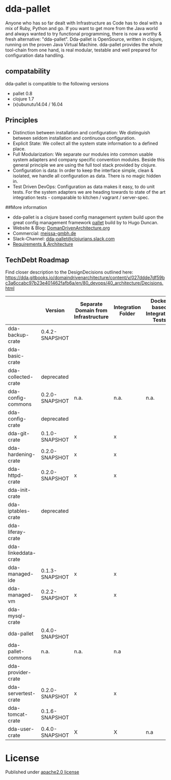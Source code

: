 # dda-pallet
Anyone who has so far dealt with Infrastructure as Code has to deal with a mix of Ruby, Python and go. If you want to get more from the Java world and always wanted to try functional programming, there is now a worthy & fresh alternative: "dda-pallet". Dda-pallet is OpenSource, written in clojure, running on the proven Java Virtual Machine.
dda-pallet provides the whole tool-chain from one hand, is real modular, testable and well prepared for configuration data handling.

## compatability
dda-pallet is compatible to the following versions
 * pallet 0.8
 * clojure 1.7
 * (x)ubunutu14.04 / 16.04

## Principles
 * Distinction between installation and configuration: We distinguish between seldom installation and continuous configuration.
 * Explicit State: We collect all the system state information to a defined place.
 * Full Modularization: We separate our modules into common usable system adapters and company specific convention modules. Beside this general principle we are using the full tool stack provided by clojure.
 * Configuration is data: In order to keep the interface simple, clean & isolated, we handle all configuration as data. There is no magic hidden in.
 * Test Driven DevOps: Configuration as data makes it easy, to do unit tests. For the system adapters we are heading towards to state of the art integration tests - comparable to kitchen / vagrant / server-spec.

##More information
* dda-pallet is a clojure based config management system build upon the great config management framework [pallet](https://github.com/pallet/pallet) build by to Hugo Duncan.
* Website & Blog: [DomanDrivenArchitecture.org](https://domaindrivenarchitecture.org)
* Commercial: [meissa-gmbh.de](https://meissa-gmbh.de)
* Slack-Channel: [dda-pallet@clojurians.slack.com](https://clojurians.slack.com/messages/C5GDWDF28/)
* [Requirements & Architecture](https://dda.gitbooks.io/domaindrivenarchitecture/content/en/80_config_management/index.html)

## TechDebt Roadmap

Find closer description to the DesignDecisions outlined here: https://dda.gitbooks.io/domaindrivenarchitecture/content/v/027ddde7df59bc3a6ccabc97b23e401462fafb6a/en/80_devops/40_architecture/Decisions.html

| | Version | Separate Domain from Infrastructure | Integration Folder | Docker based Integration Tests | Unit Tests for Domain | Boundaries | Input / Output Spec | Short Package | Composition over API | Group-based Configuration | Use dda-pallet aws/existing |
| --- | --- |  --- |--- | --- | --- | --- | --- | --- | --- | --- | --- |
| dda-backup-crate | 0.4.2-SNAPSHOT |  |  |  | | x |  |  | |  |  |
| dda-basic-crate |  |  |  |  | |  |  |  | ||  |
| dda-collected-crate| deprecated |  |  |  | |  |  |  |  |  |  |
| dda-config-commons| 0.2.0-SNAPSHOT | n.a. | n.a. | n.a. | n.a. |  |  | x | n.a | n.a | n.a. |
| dda-config-crate| deprecated |  |  |  |  |  |  |  |  |  |  |
| dda-git-crate   | 0.1.0-SNAPSHOT | x | x |  | x | x | x | x | x | x |  |
| dda-hardening-crate| 0.2.0-SNAPSHOT | x | x |  |  | x | x | x | x | x | x |
| dda-httpd-crate| 0.2.0-SNAPSHOT | x | x |  |  | x | x | x | x | x | x |
| dda-init-crate|  |  |  |  | |  |  |  | ||  |
| dda-iptables-crate| deprecated |  |  |  |  |  |  | x |  |  |  |
| dda-liferay-crate|  |  |  |  | |  |  |  | ||  |
| dda-linkeddata-crate|  |  |  |  | |  |  |  || |  |
| dda-managed-ide| 0.1.3-SNAPSHOT | x | x |  | x | x |  | x | x | x |  |
| dda-managed-vm| 0.2.2-SNAPSHOT | x | x |  |  | x | x | x | partial | x |  |
| dda-mysql-crate|  |  |  |  | |  |  |  | ||  |
| dda-pallet           | 0.4.0-SNAPSHOT |  |  |  |  |  | x |  |  |  | n.a. |
| dda-pallet-commons| n.a. | n.a. | n.a |  |  |  |  |  |  | n.a. |  |
| dda-provider-crate|  |  |  |  | |  |  ||  | |  |
| dda-servertest-crate| 0.2.0-SNAPSHOT | x | x |  |  | x | x | x | x | x | x |
| dda-tomcat-crate| 0.1.6-SNAPSHOT |  |  |  | | x |  |  | ||  |
| dda-user-crate| 0.4.0-SNAPSHOT | X | X | n.a | X | X | X | X | X | X | X |

# License
Published under [apache2.0 license](LICENSE.md)
